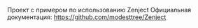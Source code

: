 Проект с примером по использованию Zenject
Официальная документация: https://github.com/modesttree/Zenject
